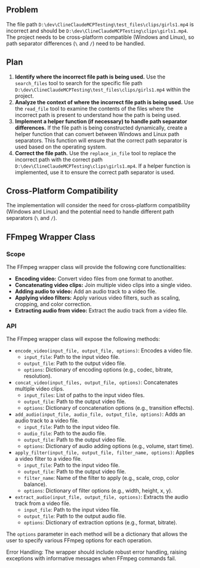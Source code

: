 ## Problem
The file path `D:\dev\ClineClaudeMCPTesting\test_files\clips/girls1.mp4` is incorrect and should be `D:\dev\ClineClaudeMCPTesting\clips\girls1.mp4`. The project needs to be cross-platform compatible (Windows and Linux), so path separator differences (`\` and `/`) need to be handled.

## Plan
1.  **Identify where the incorrect file path is being used.** Use the `search_files` tool to search for the specific file path `D:\dev\ClineClaudeMCPTesting\test_files\clips/girls1.mp4` within the project.
2.  **Analyze the context of where the incorrect file path is being used.** Use the `read_file` tool to examine the contents of the files where the incorrect path is present to understand how the path is being used.
3.  **Implement a helper function (if necessary) to handle path separator differences.** If the file path is being constructed dynamically, create a helper function that can convert between Windows and Linux path separators. This function will ensure that the correct path separator is used based on the operating system.
4.  **Correct the file path.** Use the `replace_in_file` tool to replace the incorrect path with the correct path `D:\dev\ClineClaudeMCPTesting\clips\girls1.mp4`. If a helper function is implemented, use it to ensure the correct path separator is used.

## Cross-Platform Compatibility
The implementation will consider the need for cross-platform compatibility (Windows and Linux) and the potential need to handle different path separators (`\` and `/`).

## FFmpeg Wrapper Class

### Scope

The FFmpeg wrapper class will provide the following core functionalities:

*   **Encoding video:** Convert video files from one format to another.
*   **Concatenating video clips:** Join multiple video clips into a single video.
*   **Adding audio to video:** Add an audio track to a video file.
*   **Applying video filters:** Apply various video filters, such as scaling, cropping, and color correction.
*   **Extracting audio from video:** Extract the audio track from a video file.

### API

The FFmpeg wrapper class will expose the following methods:

*   `encode_video(input_file, output_file, options)`: Encodes a video file.
    *   `input_file`: Path to the input video file.
    *   `output_file`: Path to the output video file.
    *   `options`: Dictionary of encoding options (e.g., codec, bitrate, resolution).
*   `concat_video(input_files, output_file, options)`: Concatenates multiple video clips.
    *   `input_files`: List of paths to the input video files.
    *   `output_file`: Path to the output video file.
     *   `options`: Dictionary of concatenation options (e.g., transition effects).
*   `add_audio(input_file, audio_file, output_file, options)`: Adds an audio track to a video file.
    *   `input_file`: Path to the input video file.
    *   `audio_file`: Path to the audio file.
    *   `output_file`: Path to the output video file.
    *   `options`: Dictionary of audio adding options (e.g., volume, start time).
*   `apply_filter(input_file, output_file, filter_name, options)`: Applies a video filter to a video file.
    *   `input_file`: Path to the input video file.
    *   `output_file`: Path to the output video file.
    *   `filter_name`: Name of the filter to apply (e.g., scale, crop, color balance).
    *   `options`: Dictionary of filter options (e.g., width, height, x, y).
*   `extract_audio(input_file, output_file, options)`: Extracts the audio track from a video file.
    *   `input_file`: Path to the input video file.
    *   `output_file`: Path to the output audio file.
    *   `options`: Dictionary of extraction options (e.g., format, bitrate).

The `options` parameter in each method will be a dictionary that allows the user to specify various FFmpeg options for each operation.

Error Handling: The wrapper should include robust error handling, raising exceptions with informative messages when FFmpeg commands fail.
